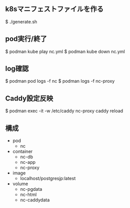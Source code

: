 ## k8sマニフェストファイルを作る
$ ./generate.sh

## pod実行/終了
$ podman kube play nc.yml
$ podman kube down nc.yml

## log確認
$ podman pod logs -f nc
$ podman logs -f nc-proxy

## Caddy設定反映
$ podman exec -it -w /etc/caddy nc-proxy caddy reload

## 構成
* pod
  * nc
* container
  * nc-db
  * nc-app
  * nc-proxy
* image
  * localhost/postgresjp:latest
* volume
  * nc-pgdata
  * nc-html
  * nc-caddydata

